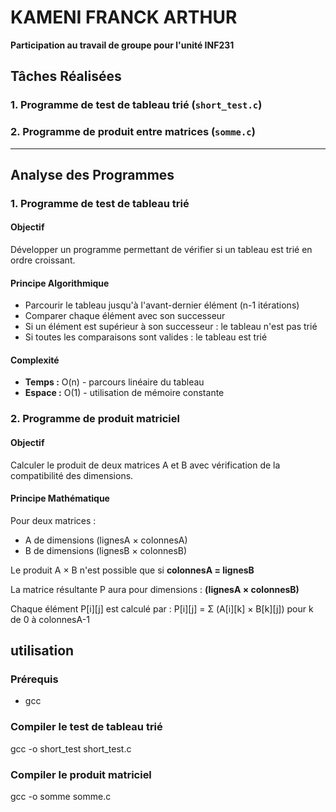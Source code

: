 # KAMENI FRANCK ARTHUR
**Participation au travail de groupe pour l'unité INF231**

## Tâches Réalisées

### 1. Programme de test de tableau trié (`short_test.c`)
### 2. Programme de produit entre  matrices (`somme.c`)

---

## Analyse des Programmes

### 1. Programme de test de tableau trié

#### Objectif
Développer un programme permettant de vérifier si un tableau est trié en ordre croissant.

#### Principe Algorithmique
- Parcourir le tableau jusqu'à l'avant-dernier élément (n-1 itérations)
- Comparer chaque élément avec son successeur
- Si un élément est supérieur à son successeur : le tableau n'est pas trié
- Si toutes les comparaisons sont valides : le tableau est trié

#### Complexité
- **Temps :** O(n) - parcours linéaire du tableau
- **Espace :** O(1) - utilisation de mémoire constante

### 2. Programme de produit matriciel

#### Objectif
Calculer le produit de deux matrices A et B avec vérification de la compatibilité des dimensions.

#### Principe Mathématique
Pour deux matrices :
- A de dimensions (lignesA × colonnesA)
- B de dimensions (lignesB × colonnesB)

Le produit A × B n'est possible que si **colonnesA = lignesB**

La matrice résultante P aura pour dimensions : **(lignesA × colonnesB)**

Chaque élément P[i][j] est calculé par :
P[i][j] = Σ (A[i][k] × B[k][j]) pour k de 0 à colonnesA-1
## utilisation

### Prérequis
- gcc

### Compiler le test de tableau trié
gcc -o short_test short_test.c

### Compiler le produit matriciel
gcc -o somme somme.c
